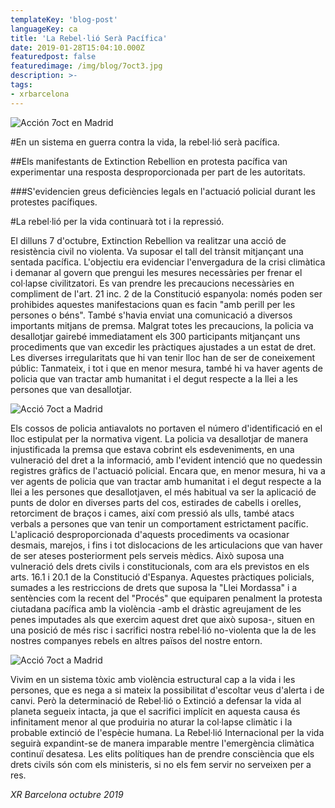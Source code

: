 ```yaml
---
templateKey: 'blog-post'
languageKey: ca
title: 'La Rebel·lió Serà Pacífica'
date: 2019-01-28T15:04:10.000Z
featuredpost: false
featuredimage: /img/blog/7oct3.jpg
description: >-
tags:
- xrbarcelona
---
```


![Acción 7oct en Madrid](/img/blog/7oct1.png)

#En un sistema en guerra contra la vida, la rebel·lió serà pacífica.

##Els manifestants de Extinction Rebellion en protesta pacífica van experimentar una resposta desproporcionada per part de les autoritats.

###S'evidencien greus deficiències legals en l'actuació policial durant les protestes pacífiques.

#La rebel·lió per la vida continuarà tot i la repressió.

El dilluns 7 d'octubre, Extinction Rebellion va realitzar una acció de resistència civil no violenta. Va suposar el tall del trànsit mitjançant una sentada pacífica.
L'objectiu era evidenciar l'envergadura de la crisi climàtica i demanar al govern que prengui les mesures necessàries per frenar el col·lapse civilitzatori. Es van prendre les precaucions necessàries en compliment de l'art. 21 inc. 2 de la Constitució espanyola: només poden ser prohibides aquestes manifestacions quan es facin "amb perill per les persones o béns". També s'havia enviat una comunicació a diversos importants mitjans de premsa.
Malgrat totes les precaucions, la policia va desallotjar gairebé immediatament els 300 participants mitjançant uns procediments que van excedir les pràctiques ajustades a un estat de dret. Les diverses irregularitats que hi van tenir lloc han de ser de coneixement públic:
Tanmateix, i tot i que en menor mesura, també hi va haver agents de policia que van tractar amb humanitat i el degut respecte a la llei a les persones que van desallotjar.

![Acció 7oct a Madrid](/img/blog/7oct2.png)

Els cossos de policia antiavalots no portaven el número d'identificació en el lloc estipulat per la normativa vigent.
La policia va desallotjar de manera injustificada la premsa que estava cobrint els esdeveniments, en una vulneració del dret a la informació, amb l'evident intenció que no quedessin registres gràfics de l'actuació policial. 
Encara que, en menor mesura, hi va a ver agents de policia que van tractar amb humanitat i el degut respecte a la llei a les persones que desallotjaven, el més habitual va ser la aplicació de punts de dolor en diverses parts del cos, estirades de cabells i orelles, retorciment de braços i cames, així com pressió als ulls, també atacs verbals a persones que van tenir un comportament estrictament pacífic.
L'aplicació desproporcionada d'aquests procediments va ocasionar desmais, marejos, i fins i tot dislocacions de les articulacions que van haver de ser ateses posteriorment pels serveis mèdics.
Això suposa una vulneració dels drets civils i constitucionals, com ara els previstos en els arts. 16.1 i 20.1 de la Constitució d'Espanya.
Aquestes pràctiques policials, sumades a les restriccions de drets que suposa la "Llei Mordassa" i a sentències com la recent del "Procés" que equiparen penalment la protesta ciutadana pacífica amb la violència -amb el dràstic agreujament de les penes imputades als que exercim aquest dret que això suposa-, situen en una posició de més risc i sacrifici nostra rebel·lió no-violenta que la de les nostres companyes rebels en altres països del nostre entorn.

![Acció 7oct a Madrid](/img/blog/7oct3.png)

Vivim en un sistema tòxic amb violència estructural cap a la vida i les persones, que es nega a si mateix la possibilitat d'escoltar veus d'alerta i de canvi. Però la determinació de Rebel·lió o Extinció a defensar la vida al planeta segueix intacta, ja que el sacrifici implícit en aquesta causa és infinitament menor al que produiria no aturar la col·lapse climàtic i la probable extinció de l'espècie humana.
La Rebel·lió Internacional per la vida seguirà expandint-se de manera imparable mentre l'emergència climàtica continuï desatesa. Les elits polítiques han de prendre consciència que els drets civils són com els ministeris, si no els fem servir no serveixen per a res.

*XR Barcelona*
*octubre 2019*
